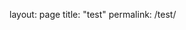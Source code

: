 layout: page
title: "test"
permalink: /test/

<script>
  function aboutblank(){
  let win = window.open();
  win.document.write(/index.html)
  </script>
  <a onclick="aboutblank();"></a>
